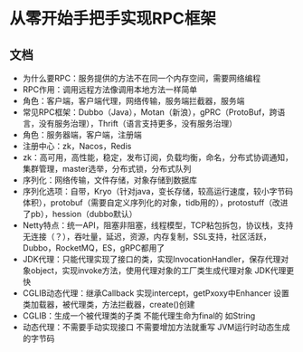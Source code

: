 # 从零开始手把手实现RPC框架

## 文档

+ 为什么要RPC：服务提供的方法不在同一个内存空间，需要网络编程
+ RPC作用：调用远程方法像调用本地方法一样简单
+ 角色：客户端，客户端代理，网络传输，服务端拦截器，服务端
+ 常见RPC框架：Dubbo（Java），Motan（新浪），gPRC（ProtoBuf，跨语言，没有服务治理），Thrift（语言支持更多，没有服务治理）
+ 角色：服务器端，客户端，注册端
+ 注册中心：zk，Nacos，Redis
+ zk：高可用，高性能，稳定，发布订阅，负载均衡，命名，分布式协调通知，集群管理，master选举，分布式锁，分布式队列
+ 序列化：网络传输，文件存储，对象存储到数据库
+ 序列化选项：自带，Kryo（针对java，变长存储，较高运行速度，较小字节码体积），protobuf（需要自定义序列化的对象，tidb用的），protostuff（改进了pb），hession（dubbo默认）
+ Netty特点：统一API，阻塞非阻塞，线程模型，TCP粘包拆包，协议栈，支持无连接（？），吞吐量，延迟，资源，内存复制，SSL支持，社区活跃，Dubbo，RocketMQ，ES，gRPC都用了
+ JDK代理：只能代理实现了接口的类，实现InvocationHandler，保存代理对象object，实现invoke方法，使用代理对象的工厂类生成代理对象 JDK代理更快
+ CGLIB动态代理：继承Callback 实现intercept，getPxoxy中Enhancer 设置类加载器，被代理类，方法拦截器，create()创建
+ CGLIB：生成一个被代理类的子类 不能代理生命为final的 如String
+ 动态代理：不需要手动实现接口 不需要增加方法就重写 JVM运行时动态生成的字节码
